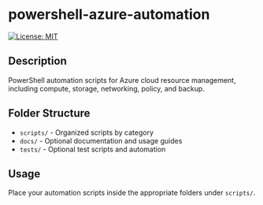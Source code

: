 # powershell-azure-automation

[![License: MIT](https://img.shields.io/badge/License-MIT-yellow.svg)](LICENSE)

## Description
PowerShell automation scripts for Azure cloud resource management, including compute, storage, networking, policy, and backup.

## Folder Structure
- `scripts/` - Organized scripts by category
- `docs/` - Optional documentation and usage guides
- `tests/` - Optional test scripts and automation

## Usage
Place your automation scripts inside the appropriate folders under `scripts/`.
